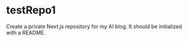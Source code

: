 # testRepo1
Create a private Next.js repository for my AI blog. It should be initialized with a README.
